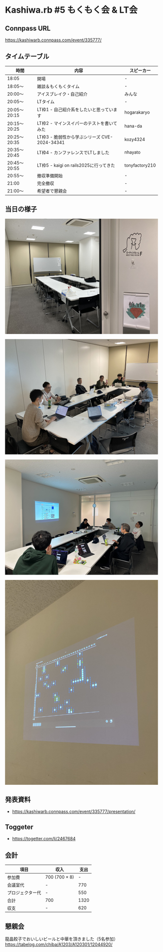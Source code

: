 # Kashiwa.rb #5 もくもく会 & LT会

## Connpass URL

https://kashiwarb.connpass.com/event/335777/

## タイムテーブル

| 時間 | 内容 | スピーカー |
| --- | --- | --- |
| 18:05 | 開場 | - |
| 18:05〜	| 雑談＆もくもくタイム | - |
| 20:00〜	| アイスブレイク・自己紹介 | みんな |
| 20:05〜 | LTタイム | - |
| 20:05〜20:15 | LT枠1 - 自己紹介系をしたいと思っています | hogarakaryo |
| 20:15〜20:25 | LT枠2 - マインスイパーのテストを書いてみた | hana-da |
| 20:25〜20:35 | LT枠3 - 脆弱性から学ぶシリーズ CVE-2024-34341 | kozy4324 |
| 20:35〜20:45 | LT枠4 - カンファレンスでLTしました | nhayato |
| 20:45〜20:55 | LT枠5 - kaigi on rails2025に行ってきた| tonyfactory210|
| 20:55〜 | 撤収準備開始 | - |
| 21:00 | 完全撤収 | - |
| 21:00〜	| 希望者で懇親会 | - |

## 当日の様子

![](./photos/2024-11-18_001.jpg)

![](./photos/2024-11-18_002.jpg)

![](./photos/2024-11-18_003.jpg)

![](./photos/2024-11-18_004.jpg)


## 発表資料

- https://kashiwarb.connpass.com/event/335777/presentation/

## Toggeter

- https://togetter.com/li/2467684

## 会計

| 項目 | 収入 | 支出 |
| --- | --- | --- |
| 参加費 | 700 (700 × 8) | - |
| 会議室代 | - | 770 |
| プロジェクター代 | - | 550 |
| 合計 | 700 | 1320 |
| 収支 | - | 620 |

## 懇親会

龍晶餃子でおいしいビールと中華を頂きました（5名参加）
https://tabelog.com/chiba/A1203/A120301/12044920/
